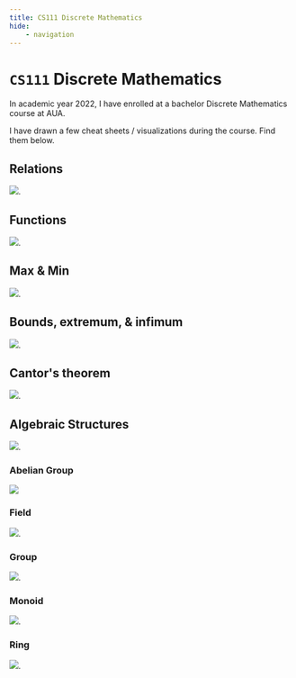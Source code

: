 ```yaml
---
title: CS111 Discrete Mathematics
hide:
    - navigation
---
```


# `CS111` Discrete Mathematics

In academic year 2022, I have enrolled at a bachelor Discrete Mathematics course at AUA.

I have drawn a few cheat sheets / visualizations during the course. Find them below.

## Relations

[![](relations.png)](https://whimsical.com/relations-SG4E4DD2XzmuitzEBLJ3LX).

## Functions

[![](functions.png)](https://whimsical.com/functions-NZu5VFEZSYYuDAAWviRzDt).

## Max & Min

[![](max-and-min.png)](https://whimsical.com/max-and-min-HFsYGigu4ptKG3UZmpRTSB).

## Bounds, extremum, & infimum

[![](bounds-extremum-infimum.png)](https://whimsical.com/bounds-supremum-and-infimum-NHSk1nb5LBwUeyRSfZiCpB).

## Cantor's theorem

[![](cantor-theorem.png)](https://whimsical.com/cantor-s-theorem-AuJowdBgAvkD2AV5EPZtP).


## Algebraic Structures

[![](index.png)](https://whimsical.com/algebraic-structures-3ngwuXfW8RS8UZrrCT4Jga).

### Abelian Group

[![](abelian-group.png)](https://whimsical.com/abelian-group-TRVMJBcsES131HqGQ8g3Zu)

### Field

[![](field.png)](https://whimsical.com/field-MYEEgWAH6Gqa9VGXxAz1Vu).

### Group

[![](group.png)](https://whimsical.com/group-Puse5iQEXdJBzhYyvSVKDy).

### Monoid

[![](monoid.png)](https://whimsical.com/monoid-FB1GJGcifHVAyQ1QbvzdGU).

### Ring

[![](ring.png)](https://whimsical.com/ring-6pA6gPpyBpYmX2zekRsGHc).
